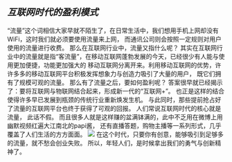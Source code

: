 ## *互联网时代的盈利模式*
“流量”这个词相信大家早就不陌生了，在日常生活中，我们想用手机上网却没有WiFi，这时我们就必须要使用流量来上网，
而通讯公司则会按照一定规则对用户使用的流量进行收费。
那么在互联网行业中，流量又指什么呢？
其实在互联网行业中的流量就是指“客流量”，在移动互联网蓬勃发展的今天，已经很少有人能与使用更加便捷，功能更加强大的
移动互联网分离开来。利用移动互联网的优势，许许多多的移动互联网平台积极发挥想象力与创造力吸引了大量的用户，
既它们拥有了规模可观的流量。
那么有了流量之后，要如何盈利呢？
答案很早就已经揭示了：要将互联网与物联网结合起来，形成新一代的“互联网+”。
也正是这样的结合使得许多早已发展到瓶颈的传统行业重新焕发生机。
与此同时，那些提前抢占好了流量的互联网平台也终于获得了可观的回报。
人们常说互联网时代的核心就是流量，
此话不假。
而且很多人就是这样赚的盆满钵满的，此中不乏用在微博上用幽默视频红遍大江南北的papi酱，
还有直播答题，购物主播等一系列形式，几乎覆盖了人们生活的方方面面。
![](https://raw.githubusercontent.com/zlsteven/homework-source/gh-pages/images/u%3D871503642%2C1129550578%26fm%3D11%26gp%3D0.jpg)
在这个时代，只要你有创意，能够吸引到足够多的流量，就不愁会创业失败。
所以，年轻人们，是时候拿出我们的勇气与创新精神了。